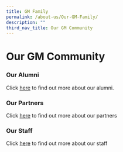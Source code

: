 ```yaml
---
title: GM Family
permalink: /about-us/Our-GM-Family/
description: ""
third_nav_title: Our GM Community
---
```


# **Our GM Community**


### Our Alumni

Click [here](https://staging.dnskg7mp0u9ot.amplifyapp.com/about-us/Our-GM-Community/our-alumni/) to find out more about our alumni.


### Our Partners

Click [here](https://staging.dnskg7mp0u9ot.amplifyapp.com/about-us/Our-GM-Community/Our-Partners/) to find out more about our partners


### Our Staff

Click [here](https://staging.dnskg7mp0u9ot.amplifyapp.com/about-us/Our-GM-Community/Our-Staff/) to find out more about our staff